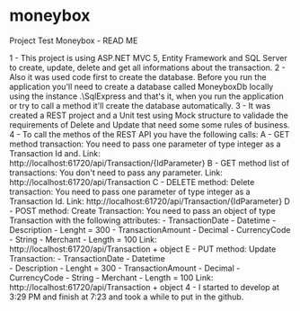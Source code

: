 # moneybox

Project Test Moneybox - READ ME

1 - This project is using ASP.NET MVC 5, Entity Framework and SQL Server to create, update, delete and get all informations about the transaction.
2 - Also it was used code first to create the database. Before you run the application you'll need to create a database called MoneyboxDb locally using the instance .\SqlExpress and that's it, when you run the application or try to call a method it'll create the database automatically.
3 - It was created a REST project and a Unit test using Mock structure to validade the requirements of Delete and Update that need some some rules of business.
4 - To call the methos of the REST API you have the following calls:
	A - GET method transaction: You need to pass one parameter of type integer as a Transaction Id and.
		Link: http://localhost:61720/api/Transaction/{IdParameter}
	B - GET method list of transactions: You don't need to pass any parameter.
		Link: http://localhost:61720/api/Transaction
	C - DELETE method: Delete transaction: You need to pass one parameter of type integer as a Transaction Id.
		Link: http://localhost:61720/api/Transaction/{IdParameter}
	D - POST method: Create Transaction: You need to pass an object of type Transaction with the following attributes:
			- TransactionDate - Datetime
			- Description - Lenght = 300
			- TransactionAmount - Decimal
			- CurrencyCode - String
			- Merchant - Length = 100 
		Link: http://localhost:61720/api/Transaction + object
	E - PUT method: Update Transaction:	
			- TransactionDate - Datetime		
			- Description - Lenght = 300
			- TransactionAmount - Decimal
			- CurrencyCode - String
			- Merchant - Length = 100
		Link: http://localhost:61720/api/Transaction + object
4 - I started to develop at 3:29 PM and finish at 7:23 and took a while to put in the github.
